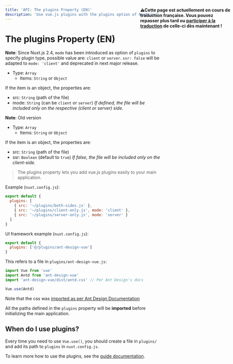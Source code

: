 ```yaml
---
title: 'API: The plugins Property (EN)'
description: 'Use vue.js plugins with the plugins option of Nuxt.js.'
---
```


# The plugins Property (EN)

**Note**: Since Nuxt.js 2.4, `mode` has been introduced as option of `plugins` to specify plugin type, possible value are: `client` or `server`. `ssr: false` will be adapted to `mode: 'client'` and deprecated in next major release.

- Type: `Array`
  - Items: `String` or `Object`

If the item is an object, the properties are:

  - src: `String` (path of the file)
  - mode: `String` (can be `client` or `server`) *If defined, the file will be included only on the respective (client or server) side.*

**Note**: Old version

- Type: `Array`
  - Items: `String` or `Object`

If the item is an object, the properties are:

  - src: `String` (path of the file)
  - ssr: `Boolean` (default to `true`) *If false, the file will be included only on the client-side.*

> The plugins property lets you add vue.js plugins easily to your main application.

Example (`nuxt.config.js`):

```js
export default {
  plugins: [
    { src: '~/plugins/both-sides.js' },
    { src: '~/plugins/client-only.js', mode: 'client' },
    { src: '~/plugins/server-only.js', mode: 'server' }
  ]
}
```

UI framework example (`nuxt.config.js`):

```js
export default {
  plugins: ['@/plugins/ant-design-vue']
}
```

This refers to a file in `plugins/ant-design-vue.js`:

```js
import Vue from 'vue'
import Antd from 'ant-design-vue'
import 'ant-design-vue/dist/antd.css' // Per Ant Design's docs

Vue.use(Antd)
```

Note that the css was [imported as per Ant Design Documentation](https://vue.ant.design/docs/vue/getting-started/#3.-Use-antd's-Components "External tip relevant to building plugins")


All the paths defined in the `plugins` property will be **imported** before initializing the main application.

## When do I use plugins?

Every time you need to use `Vue.use()`, you should create a file in `plugins/` and add its path to `plugins` in `nuxt.config.js`.

To learn more how to use the plugins, see the [guide documentation](/guide/plugins#vue-plugins).

<p style="width: 294px;position: fixed; top : 64px; right: 4px;" class="Alert Alert--orange"><strong>⚠Cette page est actuellement en cours de traduction française. Vous pouvez repasser plus tard ou <a href="https://github.com/vuejs-fr/nuxt" target="_blank">participer à la traduction</a> de celle-ci dès maintenant !</strong></p>
